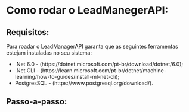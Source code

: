 <h1>Como rodar o LeadManegerAPI:</h1>

<h2>Requisitos:</h2>
<p>Para roadar o LeadManagerAPI garanta que as seguintes ferramentas estejam instaladas no seu sistema:</p>
<ul>
  <li>.Net 6.0 - (https://dotnet.microsoft.com/pt-br/download/dotnet/6.0);</li>
  <li>.Net CLI - (https://learn.microsoft.com/pt-br/dotnet/machine-learning/how-to-guides/install-ml-net-cli);</li>
  <li>PostgresSQL - (https://www.postgresql.org/download/).</li>
</ul>

<h2>Passo-a-passo:</h2>
<p></p>
<ul>
  
</ul>
